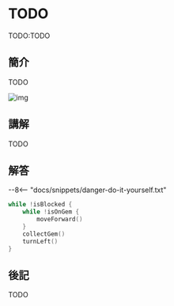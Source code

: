 # TODO

TODO:TODO

## 簡介

TODO

![img](https://ppt.cc/fddEQx)

## 講解

TODO

## 解答

--8<-- "docs/snippets/danger-do-it-yourself.txt"

```swift linenums="1"
while !isBlocked {
    while !isOnGem {
        moveForward()
    }
    collectGem()
    turnLeft()
}
```

## 後記

TODO
